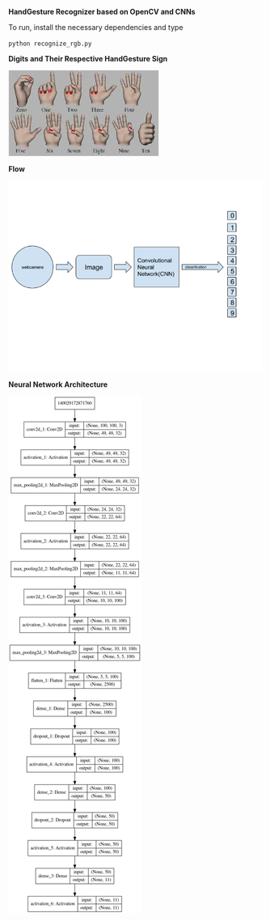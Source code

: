 **HandGesture Recognizer based on OpenCV and CNNs**

To run, install the necessary dependencies and type

`python recognize_rgb.py`

**Digits and Their Respective HandGesture Sign**

<img src="https://raw.githubusercontent.com/mmanishh/handgestrec/master/img/hand_sign.jpeg"/>

**Flow**

<img src="https://raw.githubusercontent.com/mmanishh/handgestrec/master/img/flow.png"/>

**Neural Network Architecture**

<img src="https://raw.githubusercontent.com/mmanishh/handgestrec/master/img/nn_architecture.png"/>
